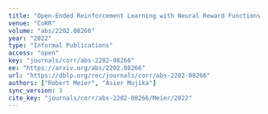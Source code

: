 ```yaml
---
title: "Open-Ended Reinforcement Learning with Neural Reward Functions."
venue: "CoRR"
volume: "abs/2202.08266"
year: "2022"
type: "Informal Publications"
access: "open"
key: "journals/corr/abs-2202-08266"
ee: "https://arxiv.org/abs/2202.08266"
url: "https://dblp.org/rec/journals/corr/abs-2202-08266"
authors: ["Robert Meier", "Asier Mujika"]
sync_version: 3
cite_key: "journals/corr/abs-2202-08266/Meier/2022"
---
```

